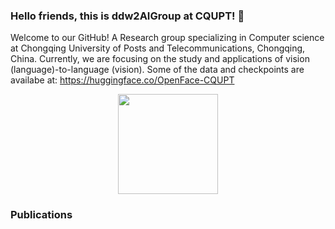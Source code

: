 ### Hello friends, this is ddw2AIGroup at CQUPT! 👋

<!--
[![](https://img.shields.io/endpoint?url=https://raw.githubusercontent.com/yaoyao-liu/yaoyao-liu.github.io/google-scholar-stats/gs_data_shieldsio.json?&style=flat-square&logo=google-scholar&logoColor=white&label=Google%20Scholar%20Citations&labelColor=4984e9&color=4984e9&)](https://scholar.google.com/citations?user=Uf9GqRsAAAAJ)
-->

Welcome to our GitHub! A Research group specializing in Computer science at Chongqing University of Posts and Telecommunications, Chongqing, China. Currently, we are focusing on the study and applications of vision (language)-to-language (vision). Some of the data and checkpoints are availabe at: https://huggingface.co/OpenFace-CQUPT

<p align="center">
  <img height="160em" src="https://github-readme-stats-eight-theta.vercel.app/api?username=ddw2AIGROUP2CQUPT&show_icons=true&theme=default#gh-light-mode-only&include_all_commits=true&count_private=true"/>
</p>

### Publications

